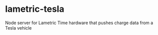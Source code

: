 # lametric-tesla
Node server for Lametric Time hardware that pushes charge data from a Tesla vehicle
